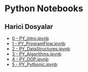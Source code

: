 # Python Notebooks


<!--Index-->

## Harici Dosyalar

- [0 - PY_Intro.ipynb](./0%20-%20PY_Intro.ipynb)
- [1 - PY_ProgramFlow.ipynb](./1%20-%20PY_ProgramFlow.ipynb)
- [2 - PY_DataStructures.ipynb](./2%20-%20PY_DataStructures.ipynb)
- [3 - PY_Algorithms.ipynb](./3%20-%20PY_Algorithms.ipynb)
- [4 - PY_OOP.ipynb](./4%20-%20PY_OOP.ipynb)
- [5 - PY_Pythonic.ipynb](./5%20-%20PY_Pythonic.ipynb)


<!--Index-->

